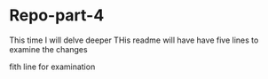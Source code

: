 # Repo-part-4
This time I will delve deeper 
THis readme will have have five lines to examine the changes

fith line for examination
